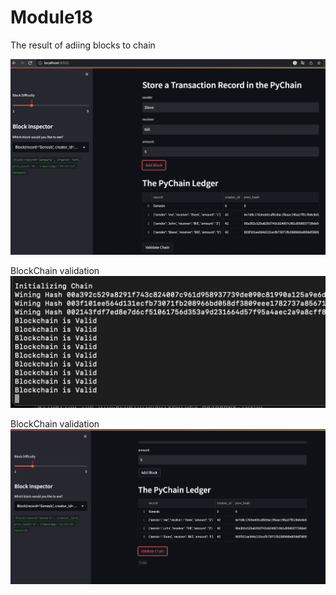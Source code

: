 # Module18

The result of adiing blocks to chain

![Screenshot](1.png)

BlockChain validation
![Screenshot](2.png)

BlockChain validation
![Screenshot](3.png)